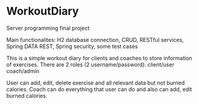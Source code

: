 # WorkoutDiary
Server programming final project

Main functionalites: H2 database connection, CRUD, RESTful services, Spring DATA REST, Spring security, some test cases

This is a simple workout diary for clients and coaches to store information of exercises.
There are 2 roles (2 username/password): client/user   coach/admin

User can add, edit, delete exercise and all relevant data but not burned calories.
Coach can do everything that user can do and also can add, edit burned calories.
